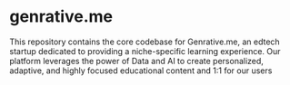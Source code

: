 # genrative.me
This repository contains the core codebase for Genrative.me, an edtech startup dedicated to providing a niche-specific learning experience. Our platform leverages the power of Data and AI to create personalized, adaptive, and highly focused educational content and 1:1 for our users
